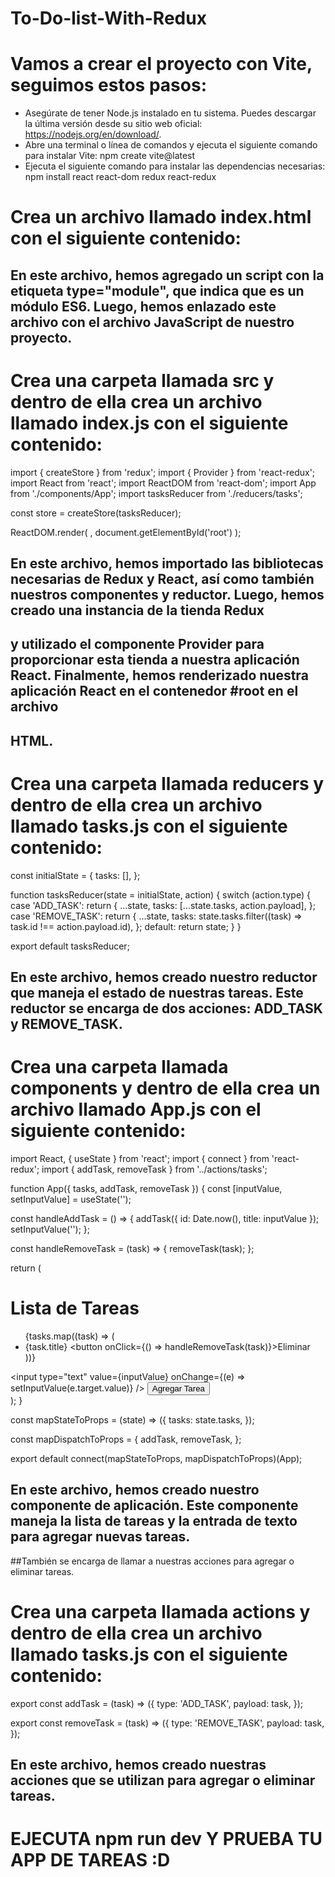 # To-Do-list-With-Redux

# Vamos a crear el proyecto con Vite, seguimos estos pasos:

- Asegúrate de tener Node.js instalado en tu sistema. Puedes descargar la última versión desde su sitio web oficial: https://nodejs.org/en/download/.
- Abre una terminal o línea de comandos y ejecuta el siguiente comando para instalar Vite: npm create vite@latest
- Ejecuta el siguiente comando para instalar las dependencias necesarias: npm install react react-dom redux react-redux

# Crea un archivo llamado index.html con el siguiente contenido:

<!DOCTYPE html>
<html lang="es">
  <head>
    <meta charset="utf-8" />
    <title>Lista de Tareas</title>
  </head>
  <body>
    <div id="root"></div>
    <script type="module" src="/src/index.js"></script>
  </body>
</html>

## En este archivo, hemos agregado un script con la etiqueta type="module", que indica que es un módulo ES6. Luego, hemos enlazado este archivo con el archivo JavaScript de nuestro proyecto.

# Crea una carpeta llamada src y dentro de ella crea un archivo llamado index.js con el siguiente contenido:

import { createStore } from 'redux';
import { Provider } from 'react-redux';
import React from 'react';
import ReactDOM from 'react-dom';
import App from './components/App';
import tasksReducer from './reducers/tasks';

const store = createStore(tasksReducer);

ReactDOM.render(
  <Provider store={store}>
    <App />
  </Provider>,
  document.getElementById('root')
);

## En este archivo, hemos importado las bibliotecas necesarias de Redux y React, así como también nuestros componentes y reductor. Luego, hemos creado una instancia de la tienda Redux 
## y utilizado el componente Provider para proporcionar esta tienda a nuestra aplicación React. Finalmente, hemos renderizado nuestra aplicación React en el contenedor #root en el archivo 
## HTML.

# Crea una carpeta llamada reducers y dentro de ella crea un archivo llamado tasks.js con el siguiente contenido:

const initialState = {
  tasks: [],
};

function tasksReducer(state = initialState, action) {
  switch (action.type) {
    case 'ADD_TASK':
      return {
        ...state,
        tasks: [...state.tasks, action.payload],
      };
    case 'REMOVE_TASK':
      return {
        ...state,
        tasks: state.tasks.filter((task) => task.id !== action.payload.id),
      };
    default:
      return state;
  }
}

export default tasksReducer;

## En este archivo, hemos creado nuestro reductor que maneja el estado de nuestras tareas. Este reductor se encarga de dos acciones: ADD_TASK y REMOVE_TASK.

# Crea una carpeta llamada components y dentro de ella crea un archivo llamado App.js con el siguiente contenido:

import React, { useState } from 'react';
import { connect } from 'react-redux';
import { addTask, removeTask } from '../actions/tasks';

function App({ tasks, addTask, removeTask }) {
  const [inputValue, setInputValue] = useState('');

  const handleAddTask = () => {
    addTask({ id: Date.now(), title: inputValue });
    setInputValue('');
  };

  const handleRemoveTask = (task) => {
    removeTask(task);
  };

  return (
    <div>
      <h1>Lista de Tareas</h1>
      <ul>
        {tasks.map((task) => (
          <li key={task.id}>
            {task.title}
            <button onClick={() => handleRemoveTask(task)}>Eliminar</button>
          </li>
        ))}
      </ul>
      <input
        type="text"
        value={inputValue}
        onChange={(e) => setInputValue(e.target.value)}
      />
      <button onClick={handleAddTask}>Agregar Tarea</button>
    </div>
  );
}

const mapStateToProps = (state) => ({
  tasks: state.tasks,
});

const mapDispatchToProps = {
  addTask,
  removeTask,
};

export default connect(mapStateToProps, mapDispatchToProps)(App);

## En este archivo, hemos creado nuestro componente de aplicación. Este componente maneja la lista de tareas y la entrada de texto para agregar nuevas tareas. 
##También se encarga de llamar a nuestras acciones para agregar o eliminar tareas.

# Crea una carpeta llamada actions y dentro de ella crea un archivo llamado tasks.js con el siguiente contenido:

export const addTask = (task) => ({
  type: 'ADD_TASK',
  payload: task,
});

export const removeTask = (task) => ({
  type: 'REMOVE_TASK',
  payload: task,
});

## En este archivo, hemos creado nuestras acciones que se utilizan para agregar o eliminar tareas.

# EJECUTA npm run dev Y PRUEBA TU APP DE TAREAS :D
